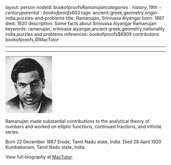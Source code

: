 layout: person
nodeid: bookofproofs$Ramanujan
categories: history,19th-century
parentid: bookofproofs$603
tags: ancient-greek,geometry,origin-india,puzzles-and-problems
title: Ramanujan, Srinivasa Aiyangar
born: 1887
died: 1920
description: Some facts about Srinivasa Aiyangar Ramanujan
keywords: ramanujan, srinivasa aiyangar,ancient greek,geometry,nationality india,puzzles and problems
references: bookofproofs$6909
contributors: bookofproofs,@MacTutor

---


---

![Ramanujan.jpg](https://github.com/bookofproofs/bookofproofs.github.io/blob/main/_sources/_assets/images/portraits/Ramanujan.jpg?raw=true)

Ramanujan made substantial contributions to the analytical theory of numbers and worked on elliptic functions, continued fractions, and infinite series.

Born 22 December 1887 Erode, Tamil Nadu state, India. Died 26 April 1920 Kumbakonam, Tamil Nadu state, India.


View full biography at [MacTutor](https://mathshistory.st-andrews.ac.uk/Biographies/Ramanujan/).